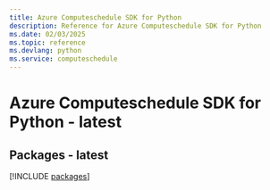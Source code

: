 ```yaml
---
title: Azure Computeschedule SDK for Python
description: Reference for Azure Computeschedule SDK for Python
ms.date: 02/03/2025
ms.topic: reference
ms.devlang: python
ms.service: computeschedule
---
```

# Azure Computeschedule SDK for Python - latest
## Packages - latest
[!INCLUDE [packages](computeschedule-index.md)]